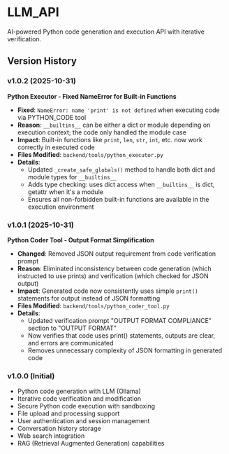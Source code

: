 # LLM_API

AI-powered Python code generation and execution API with iterative verification.

## Version History

### v1.0.2 (2025-10-31)
**Python Executor - Fixed NameError for Built-in Functions**
- **Fixed**: `NameError: name 'print' is not defined` when executing code via PYTHON_CODE tool
- **Reason**: `__builtins__` can be either a dict or module depending on execution context; the code only handled the module case
- **Impact**: Built-in functions like `print`, `len`, `str`, `int`, etc. now work correctly in executed code
- **Files Modified**: `backend/tools/python_executor.py`
- **Details**: 
  - Updated `_create_safe_globals()` method to handle both dict and module types for `__builtins__`
  - Adds type checking: uses dict access when `__builtins__` is dict, getattr when it's a module
  - Ensures all non-forbidden built-in functions are available in the execution environment

### v1.0.1 (2025-10-31)
**Python Coder Tool - Output Format Simplification**
- **Changed**: Removed JSON output requirement from code verification prompt
- **Reason**: Eliminated inconsistency between code generation (which instructed to use prints) and verification (which checked for JSON output)
- **Impact**: Generated code now consistently uses simple `print()` statements for output instead of JSON formatting
- **Files Modified**: `backend/tools/python_coder_tool.py`
- **Details**: 
  - Updated verification prompt "OUTPUT FORMAT COMPLIANCE" section to "OUTPUT FORMAT"
  - Now verifies that code uses print() statements, outputs are clear, and errors are communicated
  - Removes unnecessary complexity of JSON formatting in generated code

### v1.0.0 (Initial)
- Python code generation with LLM (Ollama)
- Iterative code verification and modification
- Secure Python code execution with sandboxing
- File upload and processing support
- User authentication and session management
- Conversation history storage
- Web search integration
- RAG (Retrieval Augmented Generation) capabilities

